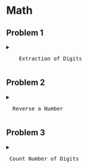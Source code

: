 

# Math

## Problem 1 

<details>
  <summary>
<pre>
    Extraction of Digits
</pre>
  </summary>

  ```javascript
  let n = 7789;
  while (n > 0) {
    let ld = n % 10;  
    console.log(ld);  
    n = Math.floor(n / 10);
  }

```
</details>



## Problem 2

<details>
  <summary>
<pre>
  Reverse a Number
</pre>
  </summary>

  ```javascript
  let n = 7789;  
  let revNum = 0;
  while (n > 0) {
    let ld = n % 10;  
    revNum = ( revNum * 10 ) + ld;    
    n = Math.floor(n / 10);
  }
  console.log( revNum);
```
</details>

## Problem 3

<details>
  <summary>
<pre>
 Count Number of Digits
</pre>
  </summary>

  ```javascript
  let n = 7789;
  let count = 0;
  while (n > 0) {  
    count += 1;  
    n = Math.floor(n / 10);
  }
  console.log( count );

```
</details>
